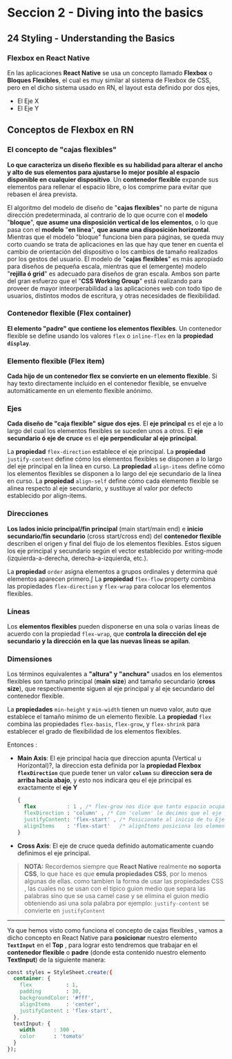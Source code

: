 # Seccion 2 - Diving into the basics
## 24 Styling - Understanding the Basics

### Flexbox en React Native

En las aplicaciones **React Native** se usa un concepto llamado **Flexbox** o **Bloques Flexibles**, el cual es muy similar al sistema de Flexbox de CSS, pero en el dicho sistema usado en RN, el layout esta definido por dos ejes,

* El Eje X
* El Eje Y

## Conceptos de Flexbox en RN

### El concepto de "cajas flexibles"

__Lo que caracteriza un diseño flexible es su habilidad para alterar el ancho y alto de sus elementos para ajustarse lo mejor posible al espacio disponible en cualquier dispositivo__. Un **contenedor flexible** expande sus elementos para rellenar el espacio libre, o los comprime para evitar que rebasen el área prevista.

El algoritmo del modelo de diseño de "**cajas flexibles**" no parte de niguna dirección predeterminada, al contrario de lo que ocurre con el **modelo** "**bloque**", **que asume una disposición vertical de los elementos**, o lo que pasa con el **modelo** "**en línea**", **que asume una disposición horizontal**. Mientras que el modelo "bloque" funciona bien para páginas, se queda muy corto cuando se trata de aplicaciones en las que hay que tener en cuenta el cambio de orientación del dispositivo o los cambios de tamaño realizados por los gestos del usuario. El modelo de "**cajas flexibles**" es más apropiado para diseños de pequeña escala, mientras que el (emergente) modelo "**rejilla ó grid**" es adecuado para diseños de gran escala. Ambos son parte del gran esfuerzo que el "**CSS Working Group**" está realizando para proveer de mayor inteorperabilidad a las aplicaciones web con todo tipo de usuarios, distintos modos de escritura, y otras necesidades de flexibilidad.

### **Contenedor flexible** (Flex container)
**El elemento "padre" que contiene los elementos flexibles**. Un contenedor flexible se define usando los valores ```flex``` o ```inline-flex``` en la **propiedad ```display```**.
### **Elemento flexible** (Flex item)
**Cada hijo de un contenedor flex se convierte en un elemento flexible**. Si hay texto directamente incluido en el contenedor flexible, se envuelve automáticamente en un elemento flexible anónimo.

### **Ejes**
**Cada diseño de "caja flexible" sigue dos ejes**. El **eje principal** es el eje a lo largo del cual los elementos flexibles se suceden unos a otros. El **eje secundario ó eje de cruce** es el **eje perpendicular al eje principal**.

La **propiedad** ```flex-direction``` establece el eje principal.
La **propiedad** ```justify-content``` define cómo los elementos flexibles se disponen a lo largo del eje principal en la línea en curso.
La **propiedad** ```align-items``` define cómo los elementos flexibles se disponen a lo largo del eje secundario de la línea en curso.
La **propiedad** ```align-self``` define cómo cada elemento flexible se alinea respecto al eje secundario, y sustituye al valor por defecto establecido por align-items.

### **Direcciones**
**Los lados inicio principal/fin principal** (main start/main end) e **inicio secundario/fin secundario** (cross start/cross end) del **contenedor flexible** describen el origen y final del flujo de los elementos flexibles. Estos siguen los eje principal y secundario según el vector establecido por writing-mode (izquierda-a-derecha, derecha-a-izquierda, etc.).

La **propiedad** ```order``` asigna elementos a grupos ordinales y determina qué elementos aparecen primero.∫
La **propiedad** ```flex-flow``` property combina las propiedades ```flex-direction``` y ```flex-wrap``` para colocar los elementos flexibles.

### **Líneas**
Los **elementos flexibles** pueden disponerse en una sola o varias líneas de acuerdo con la propiedad ```flex-wrap```, que **controla la dirección del eje secundario y la dirección en la que las nuevas líneas se apilan**.

### **Dimensiones**
Los términos equivalentes a **"altura" y "anchura"** usados en los elementos flexibles son tamaño principal (**main size**) and tamaño secundario (**cross size**), que respectivamente siguen al eje principal y al eje secundario del contenedor flexible.

La **propiedades** ```min-height``` y ```min-width``` tienen un nuevo valor, auto que establece el tamaño mínimo de un elemento flexible.
La **propiedad** ```flex``` combina las propiedades ```flex-basis```, ```flex-grow```, y ```flex-shrink``` para establecer el grado de flexibilidad de los elementos flexibles.

Entonces :

* **Main Axis**: El eje principal hacia que direccion apunta (Vertical u Horizontal)?, la direccion esta definida por la **propiedad Flexbox** **```flexDirection```** que puede tener un valor **```column```** su **direccion sera de arriba hacia abajo**, y esto nos indicara qeu el eje principal es exactamente el **eje Y**



  ````css
  {
    flex          : 1 , /* flex-grow nos dice que tanto espacio ocupara el elemento, El elemento debera expandirse para ocupar el espacio disponible */
    flexDirection : 'column' , /* Con 'column' le decimos que el eje principal es el Y , con 'row' le decimos que el eje principal es X */
    justifyContent: 'flex-start' , /* Posicionate al inicio de tu Eje Principal */
    alignItems    : 'flex-start'   /* alignItems posiciona los elementos en el Eje de cruce , en este caso de izquieerda a Derecha del eje X. */
  }
  ````

* **Cross Axis**: El eje de cruce queda definido automaticamente cuando definimos el eje principal.


> **NOTA:** Recordemos siempre que **React Native** realmente **no soporta CSS**, lo que hace es que **emula propiedades CSS**, por lo menos algunas de ellas. como tambien la forma de usar las propiedades CSS , las cuales no se usan con el tipico guion medio que separa las palabras sino que se usa camel case y se elimina el guion medio obteniendo asi una sola palabra por ejemplo: ```justify-content``` se convierte en ```justifyContent```

---

Ya que hemos visto como funciona el concepto de cajas flexibles , vamos a dicho concepto en React Native para **posicionar** nuestro elemento **```TextInput```** en el **Top** , para lograr esto tendremos que trabajar en el **contenedor flexible** o **padre** (donde esta contenido nuestro elemento **TextInput**) de la siguiente manera:

  ```css
  const styles = StyleSheet.create({
    container: {
      flex           : 1,
      padding        : 30,
      backgroundColor: '#fff',
      alignItems     : 'center',
      justifyContent : 'flex-start',
    },
    textInput: {
      width      : 300 ,
      color      : 'tomato'
    }
  });
  ```



